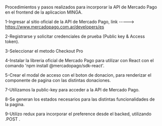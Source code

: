 Procedimientos y pasos realizados para incorporar la API de Mercado Pago en el frontend de la aplicacion MINGA.

1-Ingresar al sitio oficial de la API de Mercado Pago, link -----> https://www.mercadopago.com.ar/developers/es

2-Registrarse y solicitar credenciales de prueba (Public key & Access token).

3-Seleccionar el metodo Checkout Pro

4-Instalar la libreria oficial de Mercado Pago para utilizar con React con el comando 'npm install @mercadopago/sdk-react'.

5-Crear el modal de acceso con el boton de donacion, para renderizar el componente de pagina con las distintas donaciones.


7-Utilizamos la public-key para acceder a la API de Mercado Pago.

8-Se generan los estados necesarios para las distintas funcionalidades de la pagina.

9-Utilizo redux para incorporar el preference desde el backed, utilizando .POST .
